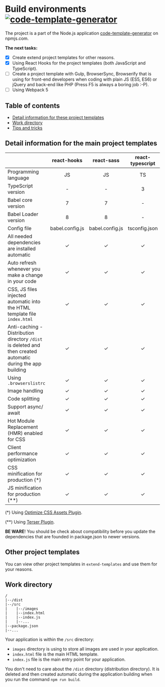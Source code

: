 # Build environments [![code-template-generator](https://img.shields.io/npm/v/code-template-generator.svg?style=flat)](https://www.npmjs.com/package/code-template-generator/)
The project is a part of the Node.js application [code-template-generator](https://www.npmjs.com/package/code-template-generator) on npmjs.com.

__The next tasks:__
- [x] Create extend project templates for other reasons.
- [x] Using React Hooks for the project templates (both JavaScript and TypeScript).
- [ ] Create a project template with Gulp, BrowserSync, Browserify that is using for front-end developers when coding with plain JS (ES5, ES6) or jQuery and back-end like PHP (Press F5 is always a boring job :-P).
- [ ] Using Webpack 5

## Table of contents
* [Detail information for these project templates](#detail-information)
* [Work directory](#work-directory)
* [Tips and tricks](HOWTO.md)
    
## Detail information for the main project templates
||react-hooks|react-sass|react-typescript|
|---|:--:|:--:|:--:|
|Programming language|JS|JS|TS|
|TypeScript version|-|-|3|
|Babel core version|7|7|-|
|Babel Loader version|8|8|-|
|Config file|babel.config.js|babel.config.js|tsconfig.json|
|All needed dependencies are installed automatic|✓|✓|✓|
|Auto refresh whenever you make a change in your code|✓|✓|✓|
|CSS, JS files injected automatic into the HTML template file `index.html`|✓|✓|✓|
|Anti-caching - Distribution directory `/dist` is deleted and then created automatic during the app building|✓|✓|✓|
|Using `.browserslistrc`|✓|✓|✓|
|Image handling|✓|✓|✓|
|Code splitting|✓|✓|✓|
|Support async/ await|✓|✓|✓|
|Hot Module Replacement (HMR) enabled for CSS|✓|✓|✓|
|Client performance optimization|✓|✓|✓|
|CSS minification for production (*)|✓|✓|✓|
|JS minification for production (**)|✓|✓|✓|

(*) Using [Optimize CSS Assets Plugin](https://github.com/NMFR/optimize-css-assets-webpack-plugin).

(**) Using [Terser Plugin](https://webpack.js.org/plugins/terser-webpack-plugin/).

__BE WARE__! You should be check about compatibility before you update the dependencies that are founded in package.json to newer versions.

## Other project templates
You can view other project templates in `extend-templates` and use them for your reasons.

## Work directory
````
/
|--/dist
|--/src
|    |--/images
|    |--index.html
|    |--index.js
|    |--...
|--package.json
|--...
````
Your application is within the `/src` directory:
* `images` directory is using to store all images are used in your application.
* `index.html` file is the main HTML template.
* `index.js` file is the main entry point for your application.

You don't need to care about the `/dist` directory (distribution directory). It is deleted and then created automatic during the application building when you run the command `npm run build`.

